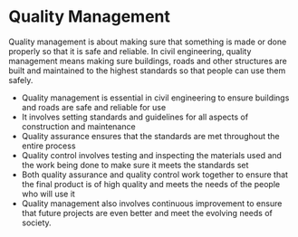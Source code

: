 # Quality Management

Quality management is about making sure that something is made or done properly so that it is safe and reliable. In civil engineering, quality management means making sure buildings, roads and other structures are built and maintained to the highest standards so that people can use them safely.

- Quality management is essential in civil engineering to ensure buildings and roads are safe and reliable for use
- It involves setting standards and guidelines for all aspects of construction and maintenance
- Quality assurance ensures that the standards are met throughout the entire process
- Quality control involves testing and inspecting the materials used and the work being done to make sure it meets the standards set
- Both quality assurance and quality control work together to ensure that the final product is of high quality and meets the needs of the people who will use it
- Quality management also involves continuous improvement to ensure that future projects are even better and meet the evolving needs of society.
